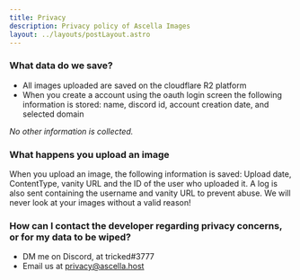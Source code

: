 ```yaml
---
title: Privacy
description: Privacy policy of Ascella Images
layout: ../layouts/postLayout.astro
---
```


### What data do we save?

- All images uploaded are saved on the cloudflare R2 platform
- When you create a account using the oauth login screen the following
  information is stored: name, discord id, account creation date, and selected
  domain

*No other information is collected.*

### What happens you upload an image

When you upload an image, the following information is saved: Upload date,
ContentType, vanity URL and the ID of the user who uploaded it. A log is also sent 
containing the username and vanity URL to prevent abuse. We will never look at your
images without a valid reason!

### How can I contact the developer regarding privacy concerns, or for my data to be wiped?

- DM me on Discord, at tricked#3777
- Email us at privacy@ascella.host
